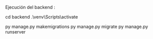 Ejecución del backend :

cd backend
.\venv\Scripts\activate

py manage.py makemigrations
py manage.py migrate
py manage.py runserver

